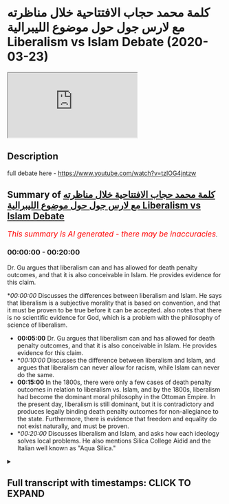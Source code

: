 # كلمة محمد حجاب الافتتاحية خلال مناظرته مع لارس جول حول موضوع الليبرالية Liberalism vs Islam Debate (2020-03-23)

<iframe loading='lazy' src='https://www.youtube.com/embed/P8rbfhffxG8'></iframe>

## Description

full debate here - https://www.youtube.com/watch?v=tzlOG4jntzw

## Summary of [كلمة محمد حجاب الافتتاحية خلال مناظرته مع لارس جول حول موضوع الليبرالية Liberalism vs Islam Debate](https://www.youtube.com/watch?v=P8rbfhffxG8)


*<span style="color:red; font-size:125%">This summary is AI generated - there may be inaccuracies</span>. [](/)*

### <a onclick="modifyYTiframeseektime('0')">00:00:00</a> - <a onclick="modifyYTiframeseektime('1200')">00:20:00</a>

 Dr. Gu argues that liberalism can and has allowed for death penalty outcomes, and that it is also conceivable in Islam. He provides evidence for this claim.

**<a onclick="modifyYTiframeseektime('0')">00:00:00</a>* Discusses the differences between liberalism and Islam. He says that liberalism is a subjective morality that is based on convention, and that it must be proven to be true before it can be accepted. also notes that there is no scientific evidence for God, which is a problem with the philosophy of science of liberalism.
* **<a onclick="modifyYTiframeseektime('300')">00:05:00</a>**  Dr. Gu argues that liberalism can and has allowed for death penalty outcomes, and that it is also conceivable in Islam. He provides evidence for this claim.
* **<a onclick="modifyYTiframeseektime('600')">00:10:00</a>* Discusses the difference between liberalism and Islam, and argues that liberalism can never allow for racism, while Islam can never do the same.
* **<a onclick="modifyYTiframeseektime('900')">00:15:00</a>** In the 1800s, there were only a few cases of death penalty outcomes in relation to liberalism vs. Islam, and by the 1800s, liberalism had become the dominant moral philosophy in the Ottoman Empire. In the present day, liberalism is still dominant, but it is contradictory and produces legally binding death penalty outcomes for non-allegiance to the state. Furthermore, there is evidence that freedom and equality do not exist naturally, and must be proven.
* **<a onclick="modifyYTiframeseektime('1200')">00:20:00</a>* Discusses liberalism and Islam, and asks how each ideology solves local problems. He also mentions Silica College Aidid and the Italian well known as "Aqua Silica."

<details><summary><h2>Full transcript with timestamps: CLICK TO EXPAND</h2></summary>

<a onclick="modifyYTiframeseektime('9')">0:00:09</a> so are they coming Rach mental labor  
<a onclick="modifyYTiframeseektime('11')">0:00:11</a> together can you guys hear me this is a  
<a onclick="modifyYTiframeseektime('12')">0:00:12</a> bit low  
<a onclick="modifyYTiframeseektime('13')">0:00:13</a> should I bring up a bit is this better  
<a onclick="modifyYTiframeseektime('16')">0:00:16</a> is it better or is it mm all right well  
<a onclick="modifyYTiframeseektime('20')">0:00:20</a> thank you very much dr. Gould for your  
<a onclick="modifyYTiframeseektime('23')">0:00:23</a> presentation it was a bit more moderate  
<a onclick="modifyYTiframeseektime('27')">0:00:27</a> than your previous presentations I must  
<a onclick="modifyYTiframeseektime('29')">0:00:29</a> admit with other debates I've seen of  
<a onclick="modifyYTiframeseektime('33')">0:00:33</a> yours so I appreciate the more nuance  
<a onclick="modifyYTiframeseektime('36')">0:00:36</a> that you put into the discussion let's  
<a onclick="modifyYTiframeseektime('41')">0:00:41</a> start with definitions because I think  
<a onclick="modifyYTiframeseektime('43')">0:00:43</a> this is a point of difference actually  
<a onclick="modifyYTiframeseektime('46')">0:00:46</a> between me and gule gule a good I said  
<a onclick="modifyYTiframeseektime('50')">0:00:50</a> that the definitions that he took were  
<a onclick="modifyYTiframeseektime('52')">0:00:52</a> from dictionaries vernacular definitions  
<a onclick="modifyYTiframeseektime('56')">0:00:56</a> or dictionary definitions are invariably  
<a onclick="modifyYTiframeseektime('58')">0:00:58</a> influenced by ideological ones and so I  
<a onclick="modifyYTiframeseektime('61')">0:01:01</a> would put to him that dictionary  
<a onclick="modifyYTiframeseektime('63')">0:01:03</a> definitions are actually influenced by  
<a onclick="modifyYTiframeseektime('67')">0:01:07</a> political and social outcomes around  
<a onclick="modifyYTiframeseektime('70')">0:01:10</a> around those particular definitions when  
<a onclick="modifyYTiframeseektime('72')">0:01:12</a> they're being written in order to avoid  
<a onclick="modifyYTiframeseektime('74')">0:01:14</a> such bias one has to go before the  
<a onclick="modifyYTiframeseektime('76')">0:01:16</a> sixteenth century for example when  
<a onclick="modifyYTiframeseektime('78')">0:01:18</a> liberalism was around and find  
<a onclick="modifyYTiframeseektime('80')">0:01:20</a> definitions then that would be I think  
<a onclick="modifyYTiframeseektime('82')">0:01:22</a> an appropriate recourse for someone who  
<a onclick="modifyYTiframeseektime('84')">0:01:24</a> wants to use addiction definition  
<a onclick="modifyYTiframeseektime('86')">0:01:26</a> however I would say is that dr. Goulet  
<a onclick="modifyYTiframeseektime('88')">0:01:28</a> went on to talk about human rights which  
<a onclick="modifyYTiframeseektime('90')">0:01:30</a> is actually an outgrowth of liberalism  
<a onclick="modifyYTiframeseektime('92')">0:01:32</a> human rights is an outgrowth of  
<a onclick="modifyYTiframeseektime('94')">0:01:34</a> liberalism you cannot understand human  
<a onclick="modifyYTiframeseektime('95')">0:01:35</a> rights without understanding liberalism  
<a onclick="modifyYTiframeseektime('97')">0:01:37</a> therefore the liberalism that we are  
<a onclick="modifyYTiframeseektime('100')">0:01:40</a> talking about is the social liberalism  
<a onclick="modifyYTiframeseektime('103')">0:01:43</a> that is the political philosophy that  
<a onclick="modifyYTiframeseektime('108')">0:01:48</a> was well introduced by John Locke one  
<a onclick="modifyYTiframeseektime('110')">0:01:50</a> karate you some say Thomas Hobbes and  
<a onclick="modifyYTiframeseektime('113')">0:01:53</a> has a tradition all the way up to this  
<a onclick="modifyYTiframeseektime('115')">0:01:55</a> day and so that my definition of  
<a onclick="modifyYTiframeseektime('118')">0:01:58</a> liberalism is actually a politically  
<a onclick="modifyYTiframeseektime('120')">0:02:00</a> floss philosophically one which I'm sure  
<a onclick="modifyYTiframeseektime('122')">0:02:02</a> he'll be able to resonate with being a  
<a onclick="modifyYTiframeseektime('123')">0:02:03</a> philosopher himself traditional Islam I  
<a onclick="modifyYTiframeseektime('125')">0:02:05</a> agree with dr. Goulet we no one has a  
<a onclick="modifyYTiframeseektime('128')">0:02:08</a> monopoly of traditionally the slam so  
<a onclick="modifyYTiframeseektime('130')">0:02:10</a> for example I follow the Humber Light  
<a onclick="modifyYTiframeseektime('132')">0:02:12</a> School of Law I can't say that my school  
<a onclick="modifyYTiframeseektime('135')">0:02:15</a> of law is the only correct one I  
<a onclick="modifyYTiframeseektime('136')">0:02:16</a> understand that there is different  
<a onclick="modifyYTiframeseektime('139')">0:02:19</a> strands of traditions Islam mortis  
<a onclick="modifyYTiframeseektime('141')">0:02:21</a> Ollie's were accepted  
<a onclick="modifyYTiframeseektime('143')">0:02:23</a> four of the each man for example and  
<a onclick="modifyYTiframeseektime('145')">0:02:25</a> that's even mentioned by him Tamiya who  
<a onclick="modifyYTiframeseektime('148')">0:02:28</a> is a literalist as many of you know so I  
<a onclick="modifyYTiframeseektime('151')">0:02:31</a> accept the nuance there I don't disagree  
<a onclick="modifyYTiframeseektime('153')">0:02:33</a> with him I don't think anyone has a  
<a onclick="modifyYTiframeseektime('154')">0:02:34</a> monopoly of traditional traditional slam  
<a onclick="modifyYTiframeseektime('157')">0:02:37</a> so I think that's the first thing the  
<a onclick="modifyYTiframeseektime('159')">0:02:39</a> second thing I want to put to dr. Goulet  
<a onclick="modifyYTiframeseektime('161')">0:02:41</a> is that before we say that we should  
<a onclick="modifyYTiframeseektime('165')">0:02:45</a> move into a liberalizing direction I  
<a onclick="modifyYTiframeseektime('167')">0:02:47</a> think it's very fair to ask the question  
<a onclick="modifyYTiframeseektime('170')">0:02:50</a> how can we prove that liberalism is true  
<a onclick="modifyYTiframeseektime('173')">0:02:53</a> in the first place and of course John  
<a onclick="modifyYTiframeseektime('176')">0:02:56</a> Locke who is the founding father of  
<a onclick="modifyYTiframeseektime('178')">0:02:58</a> liberalism had an essay or a book that  
<a onclick="modifyYTiframeseektime('180')">0:03:00</a> he wrote when he talked about morality  
<a onclick="modifyYTiframeseektime('183')">0:03:03</a> and in that he said that morality is  
<a onclick="modifyYTiframeseektime('185')">0:03:05</a> something which is you can be  
<a onclick="modifyYTiframeseektime('187')">0:03:07</a> demonstrated like mathematics he said  
<a onclick="modifyYTiframeseektime('189')">0:03:09</a> that you can prove the truth of morality  
<a onclick="modifyYTiframeseektime('192')">0:03:12</a> in the same way as you can truth you can  
<a onclick="modifyYTiframeseektime('195')">0:03:15</a> prove scientific truths or mathematical  
<a onclick="modifyYTiframeseektime('197')">0:03:17</a> logical truths in his own system he said  
<a onclick="modifyYTiframeseektime('200')">0:03:20</a> that liberalism is true and he gave  
<a onclick="modifyYTiframeseektime('202')">0:03:22</a> theological reasons for it he replied to  
<a onclick="modifyYTiframeseektime('204')">0:03:24</a> Robert filmer for example who was a  
<a onclick="modifyYTiframeseektime('206')">0:03:26</a> Christian and he was using God as the  
<a onclick="modifyYTiframeseektime('209')">0:03:29</a> example so in other words he was using  
<a onclick="modifyYTiframeseektime('211')">0:03:31</a> an anchorage a moral epistemological  
<a onclick="modifyYTiframeseektime('214')">0:03:34</a> anchorage which was theological and of  
<a onclick="modifyYTiframeseektime('217')">0:03:37</a> course the liberal tradition is not just  
<a onclick="modifyYTiframeseektime('219')">0:03:39</a> John Locke so across time there has been  
<a onclick="modifyYTiframeseektime('222')">0:03:42</a> different philosophers all of which have  
<a onclick="modifyYTiframeseektime('223')">0:03:43</a> tried different things in order to  
<a onclick="modifyYTiframeseektime('226')">0:03:46</a> anchor their respective moral philosophy  
<a onclick="modifyYTiframeseektime('228')">0:03:48</a> so we have John Stuart Mill we have John  
<a onclick="modifyYTiframeseektime('231')">0:03:51</a> Rawls de Tocqueville Montesquieu all of  
<a onclick="modifyYTiframeseektime('234')">0:03:54</a> these individuals wrote books and there  
<a onclick="modifyYTiframeseektime('236')">0:03:56</a> is a vast wood there is a rich tradition  
<a onclick="modifyYTiframeseektime('241')">0:04:01</a> of referring back to a particular  
<a onclick="modifyYTiframeseektime('244')">0:04:04</a> underpinning whether it be  
<a onclick="modifyYTiframeseektime('245')">0:04:05</a> utilitarianism the hedonistic principle  
<a onclick="modifyYTiframeseektime('247')">0:04:07</a> or whatever but in any of those cases  
<a onclick="modifyYTiframeseektime('251')">0:04:11</a> liberalism has proven to be a creature  
<a onclick="modifyYTiframeseektime('253')">0:04:13</a> of convention what did you say I said  
<a onclick="modifyYTiframeseektime('257')">0:04:17</a> liberalism is a creature of convention  
<a onclick="modifyYTiframeseektime('260')">0:04:20</a> meaning it's a subjective morality  
<a onclick="modifyYTiframeseektime('263')">0:04:23</a> something which is and has been the  
<a onclick="modifyYTiframeseektime('266')">0:04:26</a> subject of change it's not an object of  
<a onclick="modifyYTiframeseektime('270')">0:04:30</a> might therefore before we even proceed  
<a onclick="modifyYTiframeseektime('272')">0:04:32</a> in this conversation you have to prove  
<a onclick="modifyYTiframeseektime('274')">0:04:34</a> to me that liberalism is  
<a onclick="modifyYTiframeseektime('276')">0:04:36</a> I mean you had a debate with Hamza  
<a onclick="modifyYTiframeseektime('279')">0:04:39</a> sources some time ago about God's  
<a onclick="modifyYTiframeseektime('281')">0:04:41</a> existence 54 minutes into the debate  
<a onclick="modifyYTiframeseektime('284')">0:04:44</a> doctor Goulet said there is no  
<a onclick="modifyYTiframeseektime('286')">0:04:46</a> scientific evidence of God just bear  
<a onclick="modifyYTiframeseektime('290')">0:04:50</a> that in mind  
<a onclick="modifyYTiframeseektime('291')">0:04:51</a> there is no scientific evidence of God  
<a onclick="modifyYTiframeseektime('292')">0:04:52</a> is a problem with his understanding of  
<a onclick="modifyYTiframeseektime('294')">0:04:54</a> philosophy of science but where is the  
<a onclick="modifyYTiframeseektime('297')">0:04:57</a> scientific evidence for liberalism you  
<a onclick="modifyYTiframeseektime('301')">0:05:01</a> can't have one standard of truth when  
<a onclick="modifyYTiframeseektime('303')">0:05:03</a> you're trying to discover one system of  
<a onclick="modifyYTiframeseektime('306')">0:05:06</a> morality and then this band that discard  
<a onclick="modifyYTiframeseektime('308')">0:05:08</a> that completely throw that out when  
<a onclick="modifyYTiframeseektime('311')">0:05:11</a> you're talking about your own beliefs  
<a onclick="modifyYTiframeseektime('313')">0:05:13</a> which are axiomatic otherwise unprovable  
<a onclick="modifyYTiframeseektime('317')">0:05:17</a> so before you tell us to be liberal why  
<a onclick="modifyYTiframeseektime('319')">0:05:19</a> don't you prove liberalism stop  
<a onclick="modifyYTiframeseektime('321')">0:05:21</a> preaching to us and start proving to us  
<a onclick="modifyYTiframeseektime('324')">0:05:24</a> that's the reality you have taken the  
<a onclick="modifyYTiframeseektime('327')">0:05:27</a> stance of an ideologue a liberal  
<a onclick="modifyYTiframeseektime('331')">0:05:31</a> ideologue preacher don't be a preacher  
<a onclick="modifyYTiframeseektime('336')">0:05:36</a> be a teacher don't be don't preach prove  
<a onclick="modifyYTiframeseektime('340')">0:05:40</a> I want to learn give me some proofs  
<a onclick="modifyYTiframeseektime('344')">0:05:44</a> however what we saw in the second half  
<a onclick="modifyYTiframeseektime('348')">0:05:48</a> of the presentation was dr. GU or Goulet  
<a onclick="modifyYTiframeseektime('352')">0:05:52</a> is that he started talking about  
<a onclick="modifyYTiframeseektime('354')">0:05:54</a> discrimination human rights and all of  
<a onclick="modifyYTiframeseektime('357')">0:05:57</a> those things and he mentioned the death  
<a onclick="modifyYTiframeseektime('359')">0:05:59</a> penalty here's my claim and I stand in  
<a onclick="modifyYTiframeseektime('364')">0:06:04</a> front of everyone today with full  
<a onclick="modifyYTiframeseektime('366')">0:06:06</a> confidence that this claim will not be  
<a onclick="modifyYTiframeseektime('369')">0:06:09</a> refuted listen to the claim liberalism  
<a onclick="modifyYTiframeseektime('372')">0:06:12</a> can and has and is wait a minute now  
<a onclick="modifyYTiframeseektime('378')">0:06:18</a> you're using too many words  
<a onclick="modifyYTiframeseektime('379')">0:06:19</a> rewind liberalism can and has and is  
<a onclick="modifyYTiframeseektime('385')">0:06:25</a> capable of producing death penalty  
<a onclick="modifyYTiframeseektime('389')">0:06:29</a> outcomes for non-religious to the state  
<a onclick="modifyYTiframeseektime('391')">0:06:31</a> for example her dude the laws barbaric  
<a onclick="modifyYTiframeseektime('395')">0:06:35</a> outdated dysfunctional laws which is a  
<a onclick="modifyYTiframeseektime('398')">0:06:38</a> genetic fallacy by the way and you  
<a onclick="modifyYTiframeseektime('400')">0:06:40</a> should know as a philosopher that  
<a onclick="modifyYTiframeseektime('401')">0:06:41</a> presents in cases like this is weak then  
<a onclick="modifyYTiframeseektime('403')">0:06:43</a> he mentioned democracy which is even  
<a onclick="modifyYTiframeseektime('405')">0:06:45</a> look it's even older than Mohammed so  
<a onclick="modifyYTiframeseektime('407')">0:06:47</a> it's even more outdated so it should be  
<a onclick="modifyYTiframeseektime('408')">0:06:48</a> even more wrong  
<a onclick="modifyYTiframeseektime('409')">0:06:49</a> your understanding but then here's what  
<a onclick="modifyYTiframeseektime('411')">0:06:51</a> I'm saying to you the point is this  
<a onclick="modifyYTiframeseektime('415')">0:06:55</a> liberalism can allow why because ladies  
<a onclick="modifyYTiframeseektime('418')">0:06:58</a> and gentlemen liberal contract arianism  
<a onclick="modifyYTiframeseektime('421')">0:07:01</a> or contractual ism which is the only  
<a onclick="modifyYTiframeseektime('424')">0:07:04</a> liberalism that you will find on the  
<a onclick="modifyYTiframeseektime('426')">0:07:06</a> face of the earth assumes that we had a  
<a onclick="modifyYTiframeseektime('428')">0:07:08</a> prime model state of nature and that we  
<a onclick="modifyYTiframeseektime('431')">0:07:11</a> entered into a prime model barter where  
<a onclick="modifyYTiframeseektime('434')">0:07:14</a> we traded our freedom for the security  
<a onclick="modifyYTiframeseektime('437')">0:07:17</a> of the state meaning what the sovereign  
<a onclick="modifyYTiframeseektime('441')">0:07:21</a> becomes the ultimate authority John  
<a onclick="modifyYTiframeseektime('444')">0:07:24</a> Lucas himself said in his letters of  
<a onclick="modifyYTiframeseektime('449')">0:07:29</a> toleration ironically that if someone in  
<a onclick="modifyYTiframeseektime('452')">0:07:32</a> a Jewish state John Locke the founding  
<a onclick="modifyYTiframeseektime('455')">0:07:35</a> father of liberalism someone in a Jewish  
<a onclick="modifyYTiframeseektime('457')">0:07:37</a> state a post Assizes this believes in  
<a onclick="modifyYTiframeseektime('461')">0:07:41</a> Judaism he is to be killed when he a  
<a onclick="modifyYTiframeseektime('464')">0:07:44</a> minute is this for Muhammad no no no no  
<a onclick="modifyYTiframeseektime('467')">0:07:47</a> this is John Locke the founding father  
<a onclick="modifyYTiframeseektime('471')">0:07:51</a> of liberalism which is the very ideology  
<a onclick="modifyYTiframeseektime('474')">0:07:54</a> you are trying to preach to us today  
<a onclick="modifyYTiframeseektime('476')">0:07:56</a> this of course did not stop at Locke it  
<a onclick="modifyYTiframeseektime('480')">0:08:00</a> continued to mill it continued all the  
<a onclick="modifyYTiframeseektime('482')">0:08:02</a> way up to rules actually Immanuel Kant  
<a onclick="modifyYTiframeseektime('485')">0:08:05</a> all of these individuals have messages  
<a onclick="modifyYTiframeseektime('489')">0:08:09</a> similar to that that you have to fully  
<a onclick="modifyYTiframeseektime('490')">0:08:10</a> obey the sovereign listen to this listen  
<a onclick="modifyYTiframeseektime('494')">0:08:14</a> to this me and you I was born in London  
<a onclick="modifyYTiframeseektime('499')">0:08:19</a> 28 years ago you were born maybe 29  
<a onclick="modifyYTiframeseektime('503')">0:08:23</a> years ago I don't know in Norway and and  
<a onclick="modifyYTiframeseektime('507')">0:08:27</a> what happened was I didn't get a choice  
<a onclick="modifyYTiframeseektime('510')">0:08:30</a> did you get a choice that you had to  
<a onclick="modifyYTiframeseektime('513')">0:08:33</a> obey the law or not or to be a citizen  
<a onclick="modifyYTiframeseektime('515')">0:08:35</a> or not I was just forced into the social  
<a onclick="modifyYTiframeseektime('517')">0:08:37</a> contract freedom of expression and  
<a onclick="modifyYTiframeseektime('520')">0:08:40</a> freedom of religious expression and  
<a onclick="modifyYTiframeseektime('523')">0:08:43</a> freedom of thought and so on and so  
<a onclick="modifyYTiframeseektime('525')">0:08:45</a> forth all of that was curtailed that the  
<a onclick="modifyYTiframeseektime('527')">0:08:47</a> very starting point for me I didn't  
<a onclick="modifyYTiframeseektime('530')">0:08:50</a> choose to be here and to be a citizen  
<a onclick="modifyYTiframeseektime('532')">0:08:52</a> and obey the law yet I have to be obey  
<a onclick="modifyYTiframeseektime('535')">0:08:55</a> the law the point is the social contract  
<a onclick="modifyYTiframeseektime('537')">0:08:57</a> is is dominant and therefore  
<a onclick="modifyYTiframeseektime('542')">0:09:02</a> when the law is in place I have to  
<a onclick="modifyYTiframeseektime('544')">0:09:04</a> follow the law if the law is that  
<a onclick="modifyYTiframeseektime('547')">0:09:07</a> there's treason which is associated with  
<a onclick="modifyYTiframeseektime('549')">0:09:09</a> some kind of religious authority then  
<a onclick="modifyYTiframeseektime('551')">0:09:11</a> that is the law  
<a onclick="modifyYTiframeseektime('552')">0:09:12</a> therefore it's conceivable through  
<a onclick="modifyYTiframeseektime('555')">0:09:15</a> liberalism to have death penalty  
<a onclick="modifyYTiframeseektime('556')">0:09:16</a> outcomes philosophically and by the way  
<a onclick="modifyYTiframeseektime('559')">0:09:19</a> it's also conceivable in Islam as he  
<a onclick="modifyYTiframeseektime('562')">0:09:22</a> alluded to to refer to him that you  
<a onclick="modifyYTiframeseektime('564')">0:09:24</a> don't have to have death penalty  
<a onclick="modifyYTiframeseektime('566')">0:09:26</a> outcomes for a public apostasy in an  
<a onclick="modifyYTiframeseektime('569')">0:09:29</a> Islamic state let me give you the  
<a onclick="modifyYTiframeseektime('570')">0:09:30</a> evidence for that some brothers are  
<a onclick="modifyYTiframeseektime('572')">0:09:32</a> gonna say wait a minute  
<a onclick="modifyYTiframeseektime('573')">0:09:33</a> he now you become liberal no no no no  
<a onclick="modifyYTiframeseektime('577')">0:09:37</a> for example the prophet muhammad's allah  
<a onclick="modifyYTiframeseektime('579')">0:09:39</a> - in a hadith in Bukhari where he was  
<a onclick="modifyYTiframeseektime('583')">0:09:43</a> talking to the people of in had a beer  
<a onclick="modifyYTiframeseektime('585')">0:09:45</a> he spoke to some head of Muhammad and  
<a onclick="modifyYTiframeseektime('587')">0:09:47</a> there was a pact that he created so hey  
<a onclick="modifyYTiframeseektime('590')">0:09:50</a> Lebanon who was the leader of the  
<a onclick="modifyYTiframeseektime('592')">0:09:52</a> collages at that time said that if  
<a onclick="modifyYTiframeseektime('593')">0:09:53</a> anyone opposed Assizes even publicly the  
<a onclick="modifyYTiframeseektime('596')">0:09:56</a> assumption was then they are to be not  
<a onclick="modifyYTiframeseektime('598')">0:09:58</a> killed but returned to us the Prophet  
<a onclick="modifyYTiframeseektime('600')">0:10:00</a> agreed to that now the question is is  
<a onclick="modifyYTiframeseektime('602')">0:10:02</a> this still applicable today if no crime  
<a onclick="modifyYTiframeseektime('604')">0:10:04</a> will josiya he mentions in said Matt  
<a onclick="modifyYTiframeseektime('606')">0:10:06</a> just as Elmer Dell we also pronounced  
<a onclick="modifyYTiframeseektime('609')">0:10:09</a> mouth now he mentions as well in his  
<a onclick="modifyYTiframeseektime('611')">0:10:11</a> books Noel Insaf the other one he wrote  
<a onclick="modifyYTiframeseektime('613')">0:10:13</a> another big book we can give the  
<a onclick="modifyYTiframeseektime('614')">0:10:14</a> references after he mentions that this  
<a onclick="modifyYTiframeseektime('616')">0:10:16</a> is still applicable today so it's not  
<a onclick="modifyYTiframeseektime('619')">0:10:19</a> been abrogated in other words it's  
<a onclick="modifyYTiframeseektime('621')">0:10:21</a> conceivable fully to have a fully  
<a onclick="modifyYTiframeseektime('623')">0:10:23</a> fledged Islamic state where there is no  
<a onclick="modifyYTiframeseektime('626')">0:10:26</a> war and someone apostates in public and  
<a onclick="modifyYTiframeseektime('629')">0:10:29</a> there is no death penalty outcome why is  
<a onclick="modifyYTiframeseektime('632')">0:10:32</a> that despite what the Prophet Muhammad  
<a onclick="modifyYTiframeseektime('635')">0:10:35</a> said and because of liberalism no no  
<a onclick="modifyYTiframeseektime('637')">0:10:37</a> this is because of what Prophet Muhammad  
<a onclick="modifyYTiframeseektime('640')">0:10:40</a> said so Allah volumes and therefore it's  
<a onclick="modifyYTiframeseektime('642')">0:10:42</a> conceivable in Islam for such  
<a onclick="modifyYTiframeseektime('645')">0:10:45</a> punishments to be waved as well as  
<a onclick="modifyYTiframeseektime('648')">0:10:48</a> implemented fairly and illiberal ISM for  
<a onclick="modifyYTiframeseektime('652')">0:10:52</a> such punishments to be waived or  
<a onclick="modifyYTiframeseektime('653')">0:10:53</a> implemented so what's the issue the  
<a onclick="modifyYTiframeseektime('655')">0:10:55</a> issue is you're actually calling us to  
<a onclick="modifyYTiframeseektime('657')">0:10:57</a> something which we don't need we have  
<a onclick="modifyYTiframeseektime('660')">0:11:00</a> within our own system the point is this  
<a onclick="modifyYTiframeseektime('663')">0:11:03</a> as he said correctly there's Muslim the  
<a onclick="modifyYTiframeseektime('667')">0:11:07</a> jurists can and have argued to that  
<a onclick="modifyYTiframeseektime('670')">0:11:10</a> effect now let's look at something else  
<a onclick="modifyYTiframeseektime('675')">0:11:15</a> a point I wanted to make him which I  
<a onclick="modifyYTiframeseektime('678')">0:11:18</a> think we need to be very clear on it's  
<a onclick="modifyYTiframeseektime('683')">0:11:23</a> not to have colonial amnesia the most  
<a onclick="modifyYTiframeseektime('687')">0:11:27</a> bloody massacres in human history and I  
<a onclick="modifyYTiframeseektime('691')">0:11:31</a> say this with full confidence have been  
<a onclick="modifyYTiframeseektime('694')">0:11:34</a> perpetrated by liberal states let's take  
<a onclick="modifyYTiframeseektime('698')">0:11:38</a> one example 1830 the French annexation  
<a onclick="modifyYTiframeseektime('702')">0:11:42</a> of Algeria 1 million people were killed  
<a onclick="modifyYTiframeseektime('707')">0:11:47</a> genocide oh and by the way I was a  
<a onclick="modifyYTiframeseektime('710')">0:11:50</a> history teacher in the UK for some time  
<a onclick="modifyYTiframeseektime('712')">0:11:52</a> never did we teach this and it wasn't  
<a onclick="modifyYTiframeseektime('714')">0:11:54</a> even on the national curriculum but we  
<a onclick="modifyYTiframeseektime('716')">0:11:56</a> teach about the Holocaust those kinds of  
<a onclick="modifyYTiframeseektime('718')">0:11:58</a> genocides why because the French were  
<a onclick="modifyYTiframeseektime('721')">0:12:01</a> adamant on censoring this information  
<a onclick="modifyYTiframeseektime('724')">0:12:04</a> because it included rape pillaging of  
<a onclick="modifyYTiframeseektime('728')">0:12:08</a> human beings and pictures are them  
<a onclick="modifyYTiframeseektime('730')">0:12:10</a> because this was the time where pictures  
<a onclick="modifyYTiframeseektime('732')">0:12:12</a> could be actually generated many Muslims  
<a onclick="modifyYTiframeseektime('734')">0:12:14</a> don't even know what happened in Algeria  
<a onclick="modifyYTiframeseektime('736')">0:12:16</a> for a hundred and thirty years by a  
<a onclick="modifyYTiframeseektime('739')">0:12:19</a> government a French government which was  
<a onclick="modifyYTiframeseektime('742')">0:12:22</a> not only liberal listen to this but the  
<a onclick="modifyYTiframeseektime('745')">0:12:25</a> founding fathers of that Liberal  
<a onclick="modifyYTiframeseektime('746')">0:12:26</a> government and philosophers like Alexis  
<a onclick="modifyYTiframeseektime('749')">0:12:29</a> de Tocqueville in his essays to Algiers  
<a onclick="modifyYTiframeseektime('752')">0:12:32</a> actually supported the colonial  
<a onclick="modifyYTiframeseektime('754')">0:12:34</a> discrimination against who the Algerians  
<a onclick="modifyYTiframeseektime('757')">0:12:37</a> because of what because of the  
<a onclick="modifyYTiframeseektime('759')">0:12:39</a> superiority complex that they had and  
<a onclick="modifyYTiframeseektime('762')">0:12:42</a> this is to be honest what we find in the  
<a onclick="modifyYTiframeseektime('764')">0:12:44</a> discourse a superiority complex where  
<a onclick="modifyYTiframeseektime('768')">0:12:48</a> you don't even have an objective  
<a onclick="modifyYTiframeseektime('769')">0:12:49</a> morality to give us so the point is this  
<a onclick="modifyYTiframeseektime('773')">0:12:53</a> listen to this liberalism has can allow  
<a onclick="modifyYTiframeseektime('778')">0:12:58</a> for racism and colonialism and tyranny  
<a onclick="modifyYTiframeseektime('782')">0:13:02</a> and authoritarianism whereas Islam can  
<a onclick="modifyYTiframeseektime('785')">0:13:05</a> never I am NOT saying has never but can  
<a onclick="modifyYTiframeseektime('788')">0:13:08</a> never as a religion can never allow for  
<a onclick="modifyYTiframeseektime('791')">0:13:11</a> racism  
<a onclick="modifyYTiframeseektime('792')">0:13:12</a> so the question shouldn't really be now  
<a onclick="modifyYTiframeseektime('794')">0:13:14</a> if you if you like racism liberalism  
<a onclick="modifyYTiframeseektime('796')">0:13:16</a> can't stop you from being racist let me  
<a onclick="modifyYTiframeseektime('800')">0:13:20</a> say that one more time liberalism as a  
<a onclick="modifyYTiframeseektime('802')">0:13:22</a> political philosophy cannot and has not  
<a onclick="modifyYTiframeseektime('805')">0:13:25</a> through its principles or its action  
<a onclick="modifyYTiframeseektime('808')">0:13:28</a> stop you from being a racist and if it  
<a onclick="modifyYTiframeseektime('810')">0:13:30</a> could then surely the founding fathers  
<a onclick="modifyYTiframeseektime('812')">0:13:32</a> surely those who came after them and  
<a onclick="modifyYTiframeseektime('814')">0:13:34</a> those who came after them wouldn't have  
<a onclick="modifyYTiframeseektime('817')">0:13:37</a> allowed a race-based slavery to exist  
<a onclick="modifyYTiframeseektime('819')">0:13:39</a> race-based slavery in America until the  
<a onclick="modifyYTiframeseektime('822')">0:13:42</a> Civil War which by the way killed the  
<a onclick="modifyYTiframeseektime('825')">0:13:45</a> most people in American history in terms  
<a onclick="modifyYTiframeseektime('827')">0:13:47</a> of wars so this is a colonial amnesia  
<a onclick="modifyYTiframeseektime('831')">0:13:51</a> which I think people are having and  
<a onclick="modifyYTiframeseektime('833')">0:13:53</a> forgetting about the fact that most  
<a onclick="modifyYTiframeseektime('835')">0:13:55</a> genocides that have been committed in  
<a onclick="modifyYTiframeseektime('838')">0:13:58</a> history have been by literally massive  
<a onclick="modifyYTiframeseektime('839')">0:13:59</a> genocides have been by liberal States in  
<a onclick="modifyYTiframeseektime('841')">0:14:01</a> the in the in the recent history the  
<a onclick="modifyYTiframeseektime('843')">0:14:03</a> Native Americans what happened to them  
<a onclick="modifyYTiframeseektime('845')">0:14:05</a> Native America Native Americans and what  
<a onclick="modifyYTiframeseektime('848')">0:14:08</a> happened to them is is basically Isis on  
<a onclick="modifyYTiframeseektime('851')">0:14:11</a> steroids feud if you don't like Isis you  
<a onclick="modifyYTiframeseektime('853')">0:14:13</a> shouldn't like  
<a onclick="modifyYTiframeseektime('854')">0:14:14</a> I mean imagine 100 years from now you  
<a onclick="modifyYTiframeseektime('856')">0:14:16</a> speak to our Isis person and they say  
<a onclick="modifyYTiframeseektime('858')">0:14:18</a> this is our state we've over took it  
<a onclick="modifyYTiframeseektime('859')">0:14:19</a> from the people no one will accept it  
<a onclick="modifyYTiframeseektime('862')">0:14:22</a> but now America is basically premises  
<a onclick="modifyYTiframeseektime('863')">0:14:23</a> it's built on the same kind of genocide  
<a onclick="modifyYTiframeseektime('866')">0:14:26</a> and that's the reality this is  
<a onclick="modifyYTiframeseektime('868')">0:14:28</a> liberalism for you yeah westward and  
<a onclick="modifyYTiframeseektime('869')">0:14:29</a> expansion manifest destiny these were  
<a onclick="modifyYTiframeseektime('871')">0:14:31</a> all liberal concepts please don't try it  
<a onclick="modifyYTiframeseektime('874')">0:14:34</a> we know your history we know your  
<a onclick="modifyYTiframeseektime('877')">0:14:37</a> history very well and we know your  
<a onclick="modifyYTiframeseektime('880')">0:14:40</a> present as well and the question now is  
<a onclick="modifyYTiframeseektime('882')">0:14:42</a> it can it be legalistically justified  
<a onclick="modifyYTiframeseektime('884')">0:14:44</a> you know I did some research which I'm  
<a onclick="modifyYTiframeseektime('886')">0:14:46</a> going to publish soon inshallah maybe a  
<a onclick="modifyYTiframeseektime('889')">0:14:49</a> week or two I did some reach research on  
<a onclick="modifyYTiframeseektime('892')">0:14:52</a> the amount of times that Haddad have  
<a onclick="modifyYTiframeseektime('894')">0:14:54</a> been implemented in the Ottoman Empire  
<a onclick="modifyYTiframeseektime('896')">0:14:56</a> of course there are gaps in the records  
<a onclick="modifyYTiframeseektime('898')">0:14:58</a> well it has actually been digitized and  
<a onclick="modifyYTiframeseektime('901')">0:15:01</a> archived and my understanding is from  
<a onclick="modifyYTiframeseektime('904')">0:15:04</a> the years 1500 to 1700 there was only  
<a onclick="modifyYTiframeseektime('907')">0:15:07</a> two or three cases and by the way there  
<a onclick="modifyYTiframeseektime('909')">0:15:09</a> was no death penalty outcomes for a lot  
<a onclick="modifyYTiframeseektime('911')">0:15:11</a> of them from the years 1700 to 1856  
<a onclick="modifyYTiframeseektime('915')">0:15:15</a> which is when the Tanzimat took place  
<a onclick="modifyYTiframeseektime('917')">0:15:17</a> when actually in 1839 in 1839 they  
<a onclick="modifyYTiframeseektime('921')">0:15:21</a> basically stopped a Sharia law as being  
<a onclick="modifyYTiframeseektime('923')">0:15:23</a> the arbitrator and Jew in the judiciary  
<a onclick="modifyYTiframeseektime('924')">0:15:24</a> in in the Ottoman Empire in that period  
<a onclick="modifyYTiframeseektime('927')">0:15:27</a> of time you saw the most but most of  
<a onclick="modifyYTiframeseektime('929')">0:15:29</a> them once again through muslin and other  
<a onclick="modifyYTiframeseektime('931')">0:15:31</a> reasons were stopped now look at America  
<a onclick="modifyYTiframeseektime('933')">0:15:33</a> of treason is I believe and not me the  
<a onclick="modifyYTiframeseektime('937')">0:15:37</a> scholars of Islam like his Selassie he  
<a onclick="modifyYTiframeseektime('940')">0:15:40</a> mentions in his most pursuit he they say  
<a onclick="modifyYTiframeseektime('942')">0:15:42</a> that that is equivalent to high treason  
<a onclick="modifyYTiframeseektime('945')">0:15:45</a> America in 1862 William Mumford he tore  
<a onclick="modifyYTiframeseektime('949')">0:15:49</a> down an American flag now notice that  
<a onclick="modifyYTiframeseektime('952')">0:15:52</a> this was not an act of militancy  
<a onclick="modifyYTiframeseektime('954')">0:15:54</a> this was an act of symbolism he tore  
<a onclick="modifyYTiframeseektime('958')">0:15:58</a> down an American flag this was after  
<a onclick="modifyYTiframeseektime('959')">0:15:59</a> Abraham Lincoln and all the founding  
<a onclick="modifyYTiframeseektime('961')">0:16:01</a> fathers of liberalism who wrote the  
<a onclick="modifyYTiframeseektime('963')">0:16:03</a> Federalist Papers etc in America he tore  
<a onclick="modifyYTiframeseektime('966')">0:16:06</a> down an American flag and was executed  
<a onclick="modifyYTiframeseektime('967')">0:16:07</a> in front of a mass amount of people in  
<a onclick="modifyYTiframeseektime('970')">0:16:10</a> New Orleans  
<a onclick="modifyYTiframeseektime('971')">0:16:11</a> now this is not militancy so is it  
<a onclick="modifyYTiframeseektime('974')">0:16:14</a> conceivable yes has it been shown in  
<a onclick="modifyYTiframeseektime('977')">0:16:17</a> history yes even through the law so  
<a onclick="modifyYTiframeseektime('981')">0:16:21</a> liberalism doesn't produce non-death  
<a onclick="modifyYTiframeseektime('983')">0:16:23</a> penalty outcomes that's fake that's  
<a onclick="modifyYTiframeseektime('985')">0:16:25</a> false we're not gonna believe in that  
<a onclick="modifyYTiframeseektime('987')">0:16:27</a> that's fake history hasn't proven that  
<a onclick="modifyYTiframeseektime('990')">0:16:30</a> bring your evidence and so the present  
<a onclick="modifyYTiframeseektime('994')">0:16:34</a> is even worse because they don't even  
<a onclick="modifyYTiframeseektime('996')">0:16:36</a> use the treatise clause in the second  
<a onclick="modifyYTiframeseektime('998')">0:16:38</a> the second article of the Constitution  
<a onclick="modifyYTiframeseektime('1000')">0:16:40</a> of America and they do extrajudicial  
<a onclick="modifyYTiframeseektime('1001')">0:16:41</a> killings and by the way those  
<a onclick="modifyYTiframeseektime('1003')">0:16:43</a> extrajudicial killings and the  
<a onclick="modifyYTiframeseektime('1004')">0:16:44</a> suspension of habeas corpus rights are  
<a onclick="modifyYTiframeseektime('1007')">0:16:47</a> sometimes navigated and mitigated  
<a onclick="modifyYTiframeseektime('1010')">0:16:50</a> through the liberal constitutional  
<a onclick="modifyYTiframeseektime('1012')">0:16:52</a> rights and then you have people like  
<a onclick="modifyYTiframeseektime('1015')">0:16:55</a> he'll allow lock use a six-year-old who  
<a onclick="modifyYTiframeseektime('1017')">0:16:57</a> was killed by Americans by drones yes by  
<a onclick="modifyYTiframeseektime('1021')">0:17:01</a> drones killing a child because they're  
<a onclick="modifyYTiframeseektime('1024')">0:17:04</a> afraid that she'll turn out like her  
<a onclick="modifyYTiframeseektime('1025')">0:17:05</a> father without any trial  
<a onclick="modifyYTiframeseektime('1026')">0:17:06</a> this is liberalism for you in action  
<a onclick="modifyYTiframeseektime('1028')">0:17:08</a> don't talk to us about liberalism and  
<a onclick="modifyYTiframeseektime('1031')">0:17:11</a> does it slam it to be liberal outdated  
<a onclick="modifyYTiframeseektime('1034')">0:17:14</a> democracy is much older than proof  
<a onclick="modifyYTiframeseektime('1036')">0:17:16</a> Muhammad's time and he mentioned it as  
<a onclick="modifyYTiframeseektime('1039')">0:17:19</a> outdated as if some kind of argument  
<a onclick="modifyYTiframeseektime('1041')">0:17:21</a> this is dysfunctionality in in  
<a onclick="modifyYTiframeseektime('1043')">0:17:23</a> argumentation actually to use his phrase  
<a onclick="modifyYTiframeseektime('1047')">0:17:27</a> moreover liberalism is contradictory  
<a onclick="modifyYTiframeseektime('1051')">0:17:31</a> with itself  
<a onclick="modifyYTiframeseektime('1052')">0:17:32</a> pluralism says that you can use for  
<a onclick="modifyYTiframeseektime('1055')">0:17:35</a> example your religious expression and so  
<a onclick="modifyYTiframeseektime('1059')">0:17:39</a> on to express yourself in society  
<a onclick="modifyYTiframeseektime('1061')">0:17:41</a> circularity or secularism doesn't allow  
<a onclick="modifyYTiframeseektime('1064')">0:17:44</a> that so if I'm a Muslim and I want to  
<a onclick="modifyYTiframeseektime('1066')">0:17:46</a> use my religious belief systems to  
<a onclick="modifyYTiframeseektime('1070')">0:17:50</a> influence policy that's not Allah  
<a onclick="modifyYTiframeseektime('1073')">0:17:53</a> to me by secularity or secularism why is  
<a onclick="modifyYTiframeseektime('1075')">0:17:55</a> allowed by pluralism so it's  
<a onclick="modifyYTiframeseektime('1077')">0:17:57</a> contradictions what if something which  
<a onclick="modifyYTiframeseektime('1079')">0:17:59</a> is democratic contradicts something  
<a onclick="modifyYTiframeseektime('1080')">0:18:00</a> which is liberal what do you do in that  
<a onclick="modifyYTiframeseektime('1083')">0:18:03</a> situation  
<a onclick="modifyYTiframeseektime('1084')">0:18:04</a> so here the truth is there is nothing  
<a onclick="modifyYTiframeseektime('1088')">0:18:08</a> you can say at all to convince us in the  
<a onclick="modifyYTiframeseektime('1093')">0:18:13</a> same way as many colonial forefathers  
<a onclick="modifyYTiframeseektime('1096')">0:18:16</a> not of himself  
<a onclick="modifyYTiframeseektime('1096')">0:18:16</a> I'm just saying of the Western people in  
<a onclick="modifyYTiframeseektime('1098')">0:18:18</a> general used to come to our countries  
<a onclick="modifyYTiframeseektime('1100')">0:18:20</a> and tell us to believe in what they  
<a onclick="modifyYTiframeseektime('1101')">0:18:21</a> believe and just like in Algeria we  
<a onclick="modifyYTiframeseektime('1104')">0:18:24</a> rejected this because they did not  
<a onclick="modifyYTiframeseektime('1105')">0:18:25</a> provide any proof for what they believe  
<a onclick="modifyYTiframeseektime('1109')">0:18:29</a> and today we're finding the same thing  
<a onclick="modifyYTiframeseektime('1110')">0:18:30</a> again you're not providing any proof so  
<a onclick="modifyYTiframeseektime('1113')">0:18:33</a> what I'm going to conclude with is a  
<a onclick="modifyYTiframeseektime('1114')">0:18:34</a> list of just three questions the second  
<a onclick="modifyYTiframeseektime('1117')">0:18:37</a> one has sub compartments which hopefully  
<a onclick="modifyYTiframeseektime('1119')">0:18:39</a> the professor will answer number one is  
<a onclick="modifyYTiframeseektime('1123')">0:18:43</a> straightforward give us proof of  
<a onclick="modifyYTiframeseektime('1125')">0:18:45</a> liberalism  
<a onclick="modifyYTiframeseektime('1125')">0:18:45</a> what kind of demonstrative proof have  
<a onclick="modifyYTiframeseektime('1128')">0:18:48</a> you got logical give me a rational  
<a onclick="modifyYTiframeseektime('1130')">0:18:50</a> argument using Monty for logic give me a  
<a onclick="modifyYTiframeseektime('1133')">0:18:53</a> mathematical argument a scientific one  
<a onclick="modifyYTiframeseektime('1135')">0:18:55</a> you can't just produce say be liberal  
<a onclick="modifyYTiframeseektime('1137')">0:18:57</a> it's like coming here say be communists  
<a onclick="modifyYTiframeseektime('1139')">0:18:59</a> ridiculous give me some proof number two  
<a onclick="modifyYTiframeseektime('1143')">0:19:03</a> give us evidence for the presuppositions  
<a onclick="modifyYTiframeseektime('1146')">0:19:06</a> of liberalism you mentioned equality and  
<a onclick="modifyYTiframeseektime('1147')">0:19:07</a> freedom how can you even prove that  
<a onclick="modifyYTiframeseektime('1150')">0:19:10</a> freedom exists as an atheist material  
<a onclick="modifyYTiframeseektime('1152')">0:19:12</a> how much of your maturity to not let  
<a onclick="modifyYTiframeseektime('1153')">0:19:13</a> alone being a desirable thing you have  
<a onclick="modifyYTiframeseektime('1155')">0:19:15</a> to prove this equality that's against a  
<a onclick="modifyYTiframeseektime('1157')">0:19:17</a> theory of Darwinian evolution we're not  
<a onclick="modifyYTiframeseektime('1159')">0:19:19</a> born equal that's what that's why it's  
<a onclick="modifyYTiframeseektime('1161')">0:19:21</a> mentioned in the documents like the  
<a onclick="modifyYTiframeseektime('1164')">0:19:24</a> United for example the United States  
<a onclick="modifyYTiframeseektime('1166')">0:19:26</a> Constitution was it sort of the  
<a onclick="modifyYTiframeseektime('1169')">0:19:29</a> Declaration of Independence but how can  
<a onclick="modifyYTiframeseektime('1170')">0:19:30</a> you prove that we're all born equal John  
<a onclick="modifyYTiframeseektime('1172')">0:19:32</a> Locke said that we are endowed that  
<a onclick="modifyYTiframeseektime('1174')">0:19:34</a> equality from God as an atheist how can  
<a onclick="modifyYTiframeseektime('1175')">0:19:35</a> you prove equality prove it prove to us  
<a onclick="modifyYTiframeseektime('1178')">0:19:38</a> that were born equal that freedom exists  
<a onclick="modifyYTiframeseektime('1181')">0:19:41</a> that is a desirable thing and that  
<a onclick="modifyYTiframeseektime('1183')">0:19:43</a> individual rights should be prioritized  
<a onclick="modifyYTiframeseektime('1186')">0:19:46</a> over collective rights which is the  
<a onclick="modifyYTiframeseektime('1188')">0:19:48</a> basis for most moral liberal systems you  
<a onclick="modifyYTiframeseektime('1191')">0:19:51</a> have to prove this and do you admit that  
<a onclick="modifyYTiframeseektime('1194')">0:19:54</a> liberalism is capable of producing  
<a onclick="modifyYTiframeseektime('1196')">0:19:56</a> legally binding death penalty outcomes  
<a onclick="modifyYTiframeseektime('1199')">0:19:59</a> for non allegiance to the state for  
<a onclick="modifyYTiframeseektime('1201')">0:20:01</a> example and if so how do you suppose  
<a onclick="modifyYTiframeseektime('1203')">0:20:03</a> liberalism solves a local problem that  
<a onclick="modifyYTiframeseektime('1206')">0:20:06</a> is created  
<a onclick="modifyYTiframeseektime('1206')">0:20:06</a> Islam please answer those questions or  
<a onclick="modifyYTiframeseektime('1209')">0:20:09</a> salam alikum anonymous all over again  
<a onclick="modifyYTiframeseektime('1214')">0:20:14</a> [Music]  
<a onclick="modifyYTiframeseektime('1218')">0:20:18</a> with unicellular jabo italian well  
<a onclick="modifyYTiframeseektime('1222')">0:20:22</a> aquella silica college aidid hysterical  
<a onclick="modifyYTiframeseektime('1224')">0:20:24</a> and  
</details>